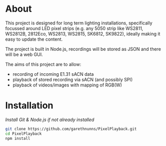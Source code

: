 # About

This project is designed for long term lighting installations, specifically focussed around LED pixel strips (e.g. any 5050 strip like WS2811, WS2812B, 2812Eco, WS2813, WS2815, SK6812, SK9822), ideally making it easy to update the content.

The project is built in Node.js, recordings will be stored as JSON and there will be a web GUI.

The aims of this project are to allow:
- recording of incoming E1.31 sACN data
- playback of stored recording via sACN (and possibly SPI)
- playback of videos/images with mapping of RGB(W)

# Installation

_Install Git & Node.js if not already installed_

````bash
git clone https://github.com/garethnunns/PixelPlayback.git
cd PixelPlayback
npm install
````